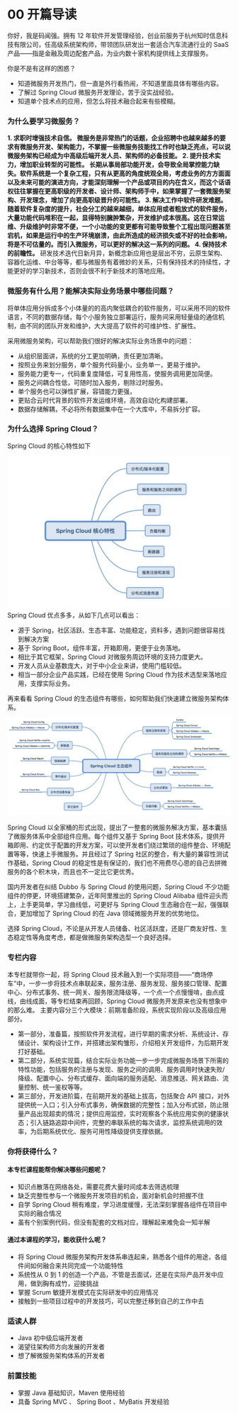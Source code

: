 00 开篇导读
=======

你好，我是码闻强。拥有 12 年软件开发管理经验，创业前服务于杭州知时信息科技有限公司，任高级系统架构师，带领团队研发出一套适合汽车流通行业的 SaaS 产品——指是金融及周边配套产品，为业内数十家机构提供线上支撑服务。

你是不是有这样的困惑？

* 知道微服务开发热门，但一直是外行看热闹，不知道里面具体有哪些内容。
* 了解过 Spring Cloud 微服务开发理论，苦于没实战经验。
* 知道单个技术点的应用，但怎么将技术融合起来有些模糊。

### 为什么要学习微服务？

**1\. 求职时增强技术自信。 **微服务是非常热门的话题，企业招聘中也越来越多的要求有微服务开发、架构能力，不掌握一些微服务技能找工作时也缺乏亮点，可以说微服务架构已经成为中高级后端开发人员、架构师的必备技能。** 2\. 提升技术实力，增加职业转型的可能性。 **长期从事局部功能开发，会导致全局掌控能力缺失。软件系统是一个复杂工程，只有从更高的角度统观全局，考虑业务的方方面面以及未来可能的演进方向，才能深刻理解一个产品或项目的内在含义，而这个话语权往往掌握在更高职级的开发者、设计师、架构师手中，如果掌握了一套微服务架构、开发理念，增加了向更高职级晋升的可能性。** 3\. 解决工作中软件研发难题。 **随着软件复杂度的提升，社会分工的越来越细，单体应用或者粗放式的软件服务，大量功能代码堆积在一起，显得特别臃肿繁杂，开发维护成本很高。这在日常运维、升级维护时非常不便，一个小功能的变更都有可能导致整个工程出现问题甚至宕机，如果是运行中的生产环境崩溃，由此所造成的经济损失或不好的社会影响，将是不可估量的。而引入微服务，可以更好的解决这一系列的问题。** 4\. 保持技术的前瞻性。** 研发技术迭代日新月异，新概念新应用也是层出不穷，云原生架构、容器化运维、中台等等，都与微服务有着微妙的关系，只有保持技术的持续性，才能更好的学习新技术，否则会很不利于新技术的落地应用。

### 微服务有什么用？能解决实际业务场景中哪些问题？

将单体应用分拆成多个小体量的的高内聚低耦合的软件服务，可以采用不同的软件语言，不同的数据存储，每个小服务独立部署运行，服务间采用轻量级的通信机制，由不同的团队开发和维护，大大提高了软件的可维护性、扩展性。

采用微服务架构，可以帮助我们很好的解决实际业务场景中的问题：

* 从组织层面讲，系统的分工更加明确，责任更加清晰。
* 按照业务来划分服务，单个服务代码量小，业务单一，更易于维护。
* 服务能力更专一，代码重复度降低，可复用性高，使服务调用更加简便。
* 服务之间耦合性低，可随时加入服务，剔除过时服务。
* 单个服务也可以弹性扩展，容错能力更强，
* 更贴合云时代背景的软件开发运维环境，高效自动化构建部署。
* 数据存储解耦，不必将所有数据集中在一个大库中，不易拆分扩容。

### 为什么选择 Spring Cloud？

Spring Cloud 的核心特性如下

![img](assets/2020-05-05-021545.jpg) Spring Cloud 优点多多，从如下几点可以看出：

* 源于 Spring，社区活跃、生态丰富、功能稳定，资料多，遇到问题很容易找到解决方案
* 基于 Spring Boot，组件丰富，开箱即用，更便于业务落地。
* 相比于其它框架，Spring Cloud 对微服务周边环境的支持力度更大。
* 开发人员从业基数庞大，对于中小企业来讲，使用门槛较低。
* 相当一部分企业产品实践，已经在使用 Spring Cloud 作为技术选型来落地应用，支撑实际业务。

再来看看 Spring Cloud 的生态组件有哪些，如何帮助我们快速建立微服务架构体系。

![img](assets/2020-05-05-021547.jpg)

Spring Cloud 以全家桶的形式出现，提出了一整套的微服务解决方案，基本囊括了微服务体系中全部组件应用。每个组件又基于 Spring Boot 技术体系，提供开箱即用、约定优于配置的开发方案，可以使开发者们绕过繁琐的组件整合、环境配置等等，快速上手微服务。并且经过了 Spring 社区的整合，有大量的兼容性测试作基础，Spring Cloud 的稳定性是有保证的，我们也不用费尽心思的自己去拼微服务的各个积木块，而且也不一定比它更优秀。

国内开发者在纠结 Dubbo 与 Spring Cloud 的使用问题，Spring Cloud 不少功能组件的停更，环境搭建繁杂，近年阿里推出的 Spring Cloud Alibaba 组件迎头而上，上手更简单，学习曲线低，可更好与 Spring Cloud 生态融合在一起，强强联合，更加增加了 Spring Cloud 的在 Java 领域微服务开发的优势地位。

选择 Spring Cloud，不论是从开发人员储备、社区活跃度，还是厂商友好性、生态稳定性等角度考虑，都是做微服务架构选型一个良好选择。

### 专栏内容

本专栏就带你一起，将 Spring Cloud 技术融入到一个实际项目——“商场停车”中，一步一步将技术点串联起来，服务注册、服务发现、服务接口管理、配置中心、分布式事务、统一网关、服务限流降级等，一个点一个点慢慢啃，由点成线，由线成面，等专栏结束再回顾，Spring Cloud 微服务开发原来也没有想象中的那么难。 主要内容分三个大模块：前期准备阶段，系统实现阶段以及高级应用部分。

* 第一部分，准备篇，按照软件开发流程，进行早期的需求分析、系统设计、存储设计、架构设计工作，并搭建出架构雏形，介绍相关开发组件，为后期开发打好基础。
* 第二部分，系统实现篇，结合实际业务功能一步一步完成微服务场景下所需的特性功能，包括服务的注册与发现、服务之间的调用、服务调用时快速失败/降级、配置中心、分布式缓存、面向端的服务适配、消息推送、网关路由、流量控制、统一鉴权等等。
* 第三部分，开发进阶篇，在前期开发的基础上拔高，包括聚合 API 接口，对外提供统一入口；引入分布式事务，确保数据的完整性；加入分布式锁，防止限量产品出现超卖的情况；提供应用监控，实时观察各个系统应用实例的健康状态；引入链路追踪中间件，完整的串联系统的每次请求，监控系统调用的效率，为后期系统优化、服务可用性降级提供支撑依据。

### 你将获得什么？

#### 本专栏课程能帮你解决哪些问题呢？

* 知识点散落在网络各处，需要花费大量时间成本去筛选梳理
* 缺乏完整性参与一个微服务开发项目的机会，面对新机会时把握不住
* 自学 Spring Cloud 稍有难度，学习进度缓慢，无法深刻掌握各组件在项目中实际的融合情况
* 虽有个别案例代码，但没有配套的文档对应，理解起来难免会一知半解

#### 通过本课程的学习，能收获什么呢？

* 将 Spring Cloud 微服务架构开发体系串连起来，熟悉各个组件的用途，各组件间如何融合来共同完成一个功能特性
* 系统性从 0 到 1 的创造一个产品，不管是去面试，还是在实际产品开发中应用，做到胸有成竹，迎接挑战
* 掌握 Scrum 敏捷开发模式在实际研发中的应用情况
* 接触到一些项目过程中的开发技巧，可以完整迁移到自己的工作中去

### 适读人群

* Java 初中级后端开发者
* 渴望往架构师方向发展的开发者
* 想了解微服务架构体系的开发者

### 前置技能

* 掌握 Java 基础知识，Maven 使用经验
* 具备 Spring MVC 、 Spring Boot 、MyBatis 开发经验
